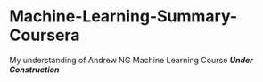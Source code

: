 # Machine-Learning-Summary-Coursera
My understanding of Andrew NG Machine Learning Course 
***Under Construction***
